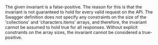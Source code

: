 The given invariant is a false-positive. The reason for this is that the invariant is not guaranteed to hold for every valid request on the API. The Swagger definition does not specify any constraints on the size of the 'collections' and 'characters.items' arrays, and therefore, the invariant cannot be assumed to hold true for all responses. Without explicit constraints on the array sizes, the invariant cannot be considered a true-positive.
